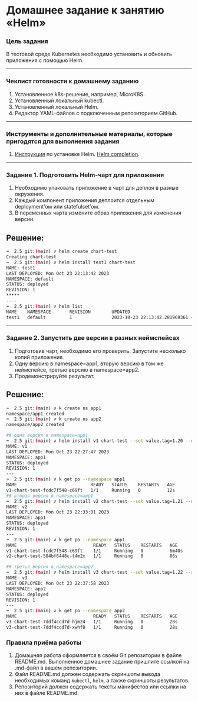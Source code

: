 # Домашнее задание к занятию «Helm»

### Цель задания

В тестовой среде Kubernetes необходимо установить и обновить приложения с помощью Helm.

------

### Чеклист готовности к домашнему заданию

1. Установленное k8s-решение, например, MicroK8S.
2. Установленный локальный kubectl.
3. Установленный локальный Helm.
4. Редактор YAML-файлов с подключенным репозиторием GitHub.

------

### Инструменты и дополнительные материалы, которые пригодятся для выполнения задания

1. [Инструкция](https://helm.sh/docs/intro/install/) по установке Helm. [Helm completion](https://helm.sh/docs/helm/helm_completion/).

------

### Задание 1. Подготовить Helm-чарт для приложения

1. Необходимо упаковать приложение в чарт для деплоя в разные окружения. 
2. Каждый компонент приложения деплоится отдельным deployment’ом или statefulset’ом.
3. В переменных чарта измените образ приложения для изменения версии.

## Решение:

```bash
➜  2.5 git:(main) ✗ helm create chart-test
Creating chart-test
➜  2.5 git:(main) ✗ helm install test1 chart-test
NAME: test1
LAST DEPLOYED: Mon Oct 23 22:13:42 2023
NAMESPACE: default
STATUS: deployed
REVISION: 1
*****
----
➜  2.5 git:(main) ✗ helm list                
NAME    NAMESPACE       REVISION        UPDATED                                 STATUS          CHART                   APP VERSION
test1   default         1               2023-10-23 22:13:42.281969361 +0300 MSK deployed        chart-test-0.0.1        1.16.0    
```

------
### Задание 2. Запустить две версии в разных неймспейсах

1. Подготовив чарт, необходимо его проверить. Запуститe несколько копий приложения.
2. Одну версию в namespace=app1, вторую версию в том же неймспейсе, третью версию в namespace=app2.
3. Продемонстрируйте результат.

## Решение:

```bash
➜  2.5 git:(main) ✗ k create ns app1 
namespace/app1 created
➜  2.5 git:(main) ✗ k create ns app2 
namespace/app2 created

## одна версия в namespace=app1
➜  2.5 git:(main) ✗ helm install v1 chart-test --set value.tag=1.20 --namespace app1 
NAME: v1
LAST DEPLOYED: Mon Oct 23 22:27:47 2023
NAMESPACE: app1
STATUS: deployed
REVISION: 1
---
➜  2.5 git:(main) ✗ k get po --namespace app1
NAME                            READY   STATUS    RESTARTS   AGE
v1-chart-test-fcdc7f548-c69ft   1/1     Running   0          12s
## вторая версия в namespace=app1
➜  2.5 git:(main) ✗ helm install v2 chart-test --set value.tag=1.21 --namespace app1
NAME: v2
LAST DEPLOYED: Mon Oct 23 22:33:01 2023
NAMESPACE: app1
STATUS: deployed
REVISION: 1
---
➜  2.5 git:(main) ✗ k get po --namespace app1
NAME                             READY   STATUS    RESTARTS   AGE
v1-chart-test-fcdc7f548-c69ft    1/1     Running   0          6m40s
v2-chart-test-584bf6448c-t4m2x   1/1     Running   0          86s

## третья версия в namespace=app2
➜  2.5 git:(main) ✗ helm install v3 chart-test --set value.tag=1.22 --set replicaCount=2 --namespace app2 
NAME: v3
LAST DEPLOYED: Mon Oct 23 22:37:58 2023
NAMESPACE: app2
STATUS: deployed
REVISION: 1
---
➜  2.5 git:(main) ✗ k get po --namespace app2
NAME                             READY   STATUS    RESTARTS   AGE
v3-chart-test-7ddf4ccd7d-hjm24   1/1     Running   0          28s
v3-chart-test-7ddf4ccd7d-xwhf8   1/1     Running   0          28s
```

### Правила приёма работы

1. Домашняя работа оформляется в своём Git репозитории в файле README.md. Выполненное домашнее задание пришлите ссылкой на .md-файл в вашем репозитории.
2. Файл README.md должен содержать скриншоты вывода необходимых команд `kubectl`, `helm`, а также скриншоты результатов.
3. Репозиторий должен содержать тексты манифестов или ссылки на них в файле README.md.

